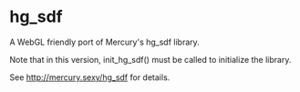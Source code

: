 # hg_sdf
A WebGL friendly port of Mercury's hg_sdf library.

Note that in this version, init_hg_sdf() must be called to initialize the library.

See http://mercury.sexy/hg_sdf for details.
